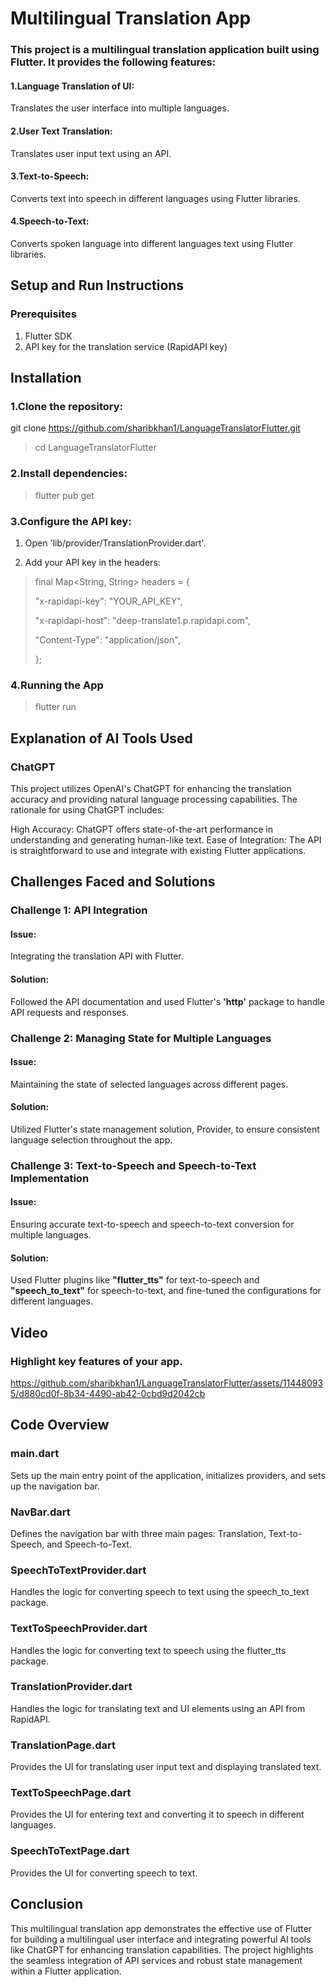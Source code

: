 # Multilingual Translation App

### This project is a multilingual translation application built using Flutter. It provides the following features:

#### 1.Language Translation of UI:
 Translates the user interface into multiple languages.

#### 2.User Text Translation:
 Translates user input text using an API.

#### 3.Text-to-Speech:
 Converts text into speech in different languages using Flutter libraries.

#### 4.Speech-to-Text:
 Converts spoken language into different languages text using Flutter libraries.


## Setup and Run Instructions

### Prerequisites
1. Flutter SDK
2. API key for the translation service (RapidAPI key)


## Installation

### 1.Clone the repository:

git clone https://github.com/sharibkhan1/LanguageTranslatorFlutter.git

>cd LanguageTranslatorFlutter

### 2.Install dependencies:

>flutter pub get

### 3.Configure the API key:

1. Open 'lib/provider/TranslationProvider.dart'.

2. Add your API key in the headers:



>final Map<String, String> headers = {
>
> "x-rapidapi-key": "YOUR_API_KEY",
>
>  "x-rapidapi-host": "deep-translate1.p.rapidapi.com",
>
> "Content-Type": "application/json",
>
> };

### 4.Running the App

>flutter run

## Explanation of AI Tools Used

### ChatGPT

This project utilizes OpenAI's ChatGPT for enhancing the translation accuracy and providing natural language processing capabilities. The rationale for using ChatGPT includes:

High Accuracy: ChatGPT offers state-of-the-art performance in understanding and generating human-like text.
Ease of Integration: The API is straightforward to use and integrate with existing Flutter applications.

## Challenges Faced and Solutions

### Challenge 1: API Integration

#### Issue:
 Integrating the translation API with Flutter.

#### Solution:
 Followed the API documentation and used Flutter's **'http'** package to handle API requests and responses.

### Challenge 2: Managing State for Multiple Languages

#### Issue:
 Maintaining the state of selected languages across different pages.

#### Solution:
 Utilized Flutter's state management solution, Provider, to ensure consistent language selection throughout the app.

### Challenge 3: Text-to-Speech and Speech-to-Text Implementation

#### Issue:
 Ensuring accurate text-to-speech and speech-to-text conversion for multiple languages.
#### Solution:
 Used Flutter plugins like **"flutter_tts"** for text-to-speech and **"speech_to_text"** for speech-to-text, and fine-tuned the configurations for different languages.

## Video 

### Highlight key features of your app.

https://github.com/sharibkhan1/LanguageTranslatorFlutter/assets/114480935/d880cd0f-8b34-4490-ab42-0cbd9d2042cb

## Code Overview

### main.dart
Sets up the main entry point of the application, initializes providers, and sets up the navigation bar.

### NavBar.dart
Defines the navigation bar with three main pages: Translation, Text-to-Speech, and Speech-to-Text.

### SpeechToTextProvider.dart
Handles the logic for converting speech to text using the speech_to_text package.

### TextToSpeechProvider.dart
Handles the logic for converting text to speech using the flutter_tts package.

### TranslationProvider.dart
Handles the logic for translating text and UI elements using an API from RapidAPI.

### TranslationPage.dart
Provides the UI for translating user input text and displaying translated text.

### TextToSpeechPage.dart
Provides the UI for entering text and converting it to speech in different languages.

### SpeechToTextPage.dart
Provides the UI for converting speech to text.


## Conclusion

This multilingual translation app demonstrates the effective use of Flutter for building a multilingual user interface and integrating powerful AI tools like ChatGPT for enhancing translation capabilities. The project highlights the seamless integration of API services and robust state management within a Flutter application.










